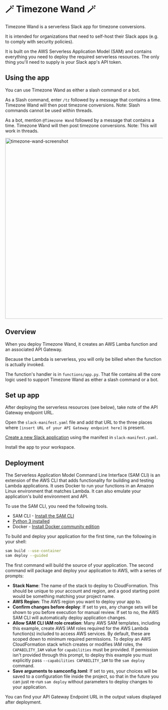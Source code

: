 # 🪄 Timezone Wand 🪄

Timezone Wand is a serverless Slack app for timezone conversions.

It is intended for organizations that need to self-host their Slack apps (e.g. to comply with security policies).

It is built on the AWS Serverless Application Model (SAM) and contains everything you need to deploy the required serverless resources.  The only thing you'll need to supply is your Slack app's API token.


## Using the app

You can use Timezone Wand as either a slash command or a bot.

As a Slash command, enter `/tz` followed by a message that contains a time.  Timezone Wand will then post timezone conversions.  Note: Slash commands cannot be used within threads.

As a bot, mention `@Timezone Wand` followed by a message that contains a time.  Timezone Wand will then post timezone conversions.  Note: This will work in threads.


<img width="576" alt="timezone-wand-screenshot" src="https://user-images.githubusercontent.com/917943/235697083-87914ac5-5447-4ed2-bae6-4785ef77c593.png">


## Overview

When you deploy Timezone Wand, it creates an AWS Lamba function and an associated API Gateway.

Because the Lambda is serverless, you will only be billed when the function is actually invoked.

The function's handler is in `functions/app.py`.  That file contains all the core logic used to support Timezone Wand as either a slash command or a bot.


## Set up app

After deploying the serverless resources (see below), take note of the API Gateway endpoint URL.

Open the `slack-manifest.yaml` file and add that URL to the three places where `[insert URL of your API Gateway endpoint here]` is present.

[Create a new Slack application](https://api.slack.com/apps) using the manifest in `slack-manifest.yaml`.

Install the app to your workspace.






## Deployment

The Serverless Application Model Command Line Interface (SAM CLI) is an extension of the AWS CLI that adds functionality for building and testing Lambda applications. It uses Docker to run your functions in an Amazon Linux environment that matches Lambda. It can also emulate your application's build environment and API.

To use the SAM CLI, you need the following tools.

* SAM CLI - [Install the SAM CLI](https://docs.aws.amazon.com/serverless-application-model/latest/developerguide/serverless-sam-cli-install.html)
* [Python 3 installed](https://www.python.org/downloads/)
* Docker - [Install Docker community edition](https://hub.docker.com/search/?type=edition&offering=community)

To build and deploy your application for the first time, run the following in your shell:

```bash
sam build --use-container
sam deploy --guided
```

The first command will build the source of your application. The second command will package and deploy your application to AWS, with a series of prompts:

* **Stack Name**: The name of the stack to deploy to CloudFormation. This should be unique to your account and region, and a good starting point would be something matching your project name.
* **AWS Region**: The AWS region you want to deploy your app to.
* **Confirm changes before deploy**: If set to yes, any change sets will be shown to you before execution for manual review. If set to no, the AWS SAM CLI will automatically deploy application changes.
* **Allow SAM CLI IAM role creation**: Many AWS SAM templates, including this example, create AWS IAM roles required for the AWS Lambda function(s) included to access AWS services. By default, these are scoped down to minimum required permissions. To deploy an AWS CloudFormation stack which creates or modifies IAM roles, the `CAPABILITY_IAM` value for `capabilities` must be provided. If permission isn't provided through this prompt, to deploy this example you must explicitly pass `--capabilities CAPABILITY_IAM` to the `sam deploy` command.
* **Save arguments to samconfig.toml**: If set to yes, your choices will be saved to a configuration file inside the project, so that in the future you can just re-run `sam deploy` without parameters to deploy changes to your application.

You can find your API Gateway Endpoint URL in the output values displayed after deployment.
